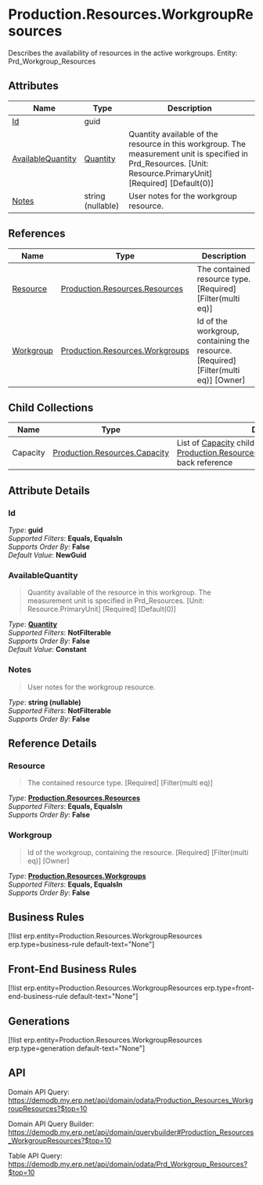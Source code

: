 # Production.Resources.WorkgroupResources

Describes the availability of resources in the active workgroups. Entity: Prd_Workgroup_Resources

## Attributes

| Name | Type | Description |
| ---- | ---- | --- |
| [Id](Production.Resources.WorkgroupResources.md#Id) | guid |  
| [AvailableQuantity](Production.Resources.WorkgroupResources.md#AvailableQuantity) | [Quantity](../data-types/Quantity.md) | Quantity available of the resource in this workgroup. The measurement unit is specified in Prd_Resources. [Unit: Resource.PrimaryUnit] [Required] [Default(0)] 
| [Notes](Production.Resources.WorkgroupResources.md#Notes) | string (nullable) | User notes for the workgroup resource. 

## References

| Name | Type | Description |
| ---- | ---- | --- |
| [Resource](Production.Resources.WorkgroupResources.md#Resource) | [Production.Resources.Resources](Production.Resources.Resources.md) | The contained resource type. [Required] [Filter(multi eq)] |
| [Workgroup](Production.Resources.WorkgroupResources.md#Workgroup) | [Production.Resources.Workgroups](Production.Resources.Workgroups.md) | Id of the workgroup, containing the resource. [Required] [Filter(multi eq)] [Owner] |

## Child Collections

| Name | Type | Description |
| ---- | ---- | --- |
| Capacity | [Production.Resources.Capacity](Production.Resources.Capacity.md) | List of [Capacity](Production.Resources.Capacity.md) child objects, based on the [Production.Resources.Capacity.WorkgroupResource](Production.Resources.Capacity.md#WorkgroupResource) back reference 


## Attribute Details

### Id

_Type_: **guid**  
_Supported Filters_: **Equals, EqualsIn**  
_Supports Order By_: **False**  
_Default Value_: **NewGuid**  

### AvailableQuantity

> Quantity available of the resource in this workgroup. The measurement unit is specified in Prd_Resources. [Unit: Resource.PrimaryUnit] [Required] [Default(0)]

_Type_: **[Quantity](../data-types/Quantity.md)**  
_Supported Filters_: **NotFilterable**  
_Supports Order By_: **False**  
_Default Value_: **Constant**  

### Notes

> User notes for the workgroup resource.

_Type_: **string (nullable)**  
_Supported Filters_: **NotFilterable**  
_Supports Order By_: **False**  


## Reference Details

### Resource

> The contained resource type. [Required] [Filter(multi eq)]

_Type_: **[Production.Resources.Resources](Production.Resources.Resources.md)**  
_Supported Filters_: **Equals, EqualsIn**  
_Supports Order By_: **False**  

### Workgroup

> Id of the workgroup, containing the resource. [Required] [Filter(multi eq)] [Owner]

_Type_: **[Production.Resources.Workgroups](Production.Resources.Workgroups.md)**  
_Supported Filters_: **Equals, EqualsIn**  
_Supports Order By_: **False**  



## Business Rules

[!list erp.entity=Production.Resources.WorkgroupResources erp.type=business-rule default-text="None"]

## Front-End Business Rules

[!list erp.entity=Production.Resources.WorkgroupResources erp.type=front-end-business-rule default-text="None"]

## Generations

[!list erp.entity=Production.Resources.WorkgroupResources erp.type=generation default-text="None"]

## API

Domain API Query:
<https://demodb.my.erp.net/api/domain/odata/Production_Resources_WorkgroupResources?$top=10>

Domain API Query Builder:
<https://demodb.my.erp.net/api/domain/querybuilder#Production_Resources_WorkgroupResources?$top=10>

Table API Query:
<https://demodb.my.erp.net/api/domain/odata/Prd_Workgroup_Resources?$top=10>

